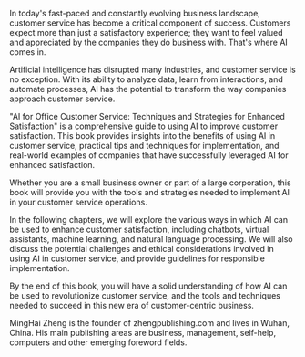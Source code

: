 
In today's fast-paced and constantly evolving business landscape, customer service has become a critical component of success. Customers expect more than just a satisfactory experience; they want to feel valued and appreciated by the companies they do business with. That's where AI comes in.

Artificial intelligence has disrupted many industries, and customer service is no exception. With its ability to analyze data, learn from interactions, and automate processes, AI has the potential to transform the way companies approach customer service.

"AI for Office Customer Service: Techniques and Strategies for Enhanced Satisfaction" is a comprehensive guide to using AI to improve customer satisfaction. This book provides insights into the benefits of using AI in customer service, practical tips and techniques for implementation, and real-world examples of companies that have successfully leveraged AI for enhanced satisfaction.

Whether you are a small business owner or part of a large corporation, this book will provide you with the tools and strategies needed to implement AI in your customer service operations.

In the following chapters, we will explore the various ways in which AI can be used to enhance customer satisfaction, including chatbots, virtual assistants, machine learning, and natural language processing. We will also discuss the potential challenges and ethical considerations involved in using AI in customer service, and provide guidelines for responsible implementation.

By the end of this book, you will have a solid understanding of how AI can be used to revolutionize customer service, and the tools and techniques needed to succeed in this new era of customer-centric business.

MingHai Zheng is the founder of zhengpublishing.com and lives in Wuhan, China. His main publishing areas are business, management, self-help, computers and other emerging foreword fields.
